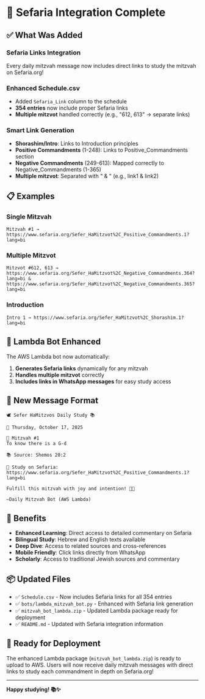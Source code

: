 # 🔗 Sefaria Integration Complete

## ✅ **What Was Added**

### **Sefaria Links Integration**

Every daily mitzvah message now includes direct links to study the mitzvah on Sefaria.org!

### **Enhanced Schedule.csv**

- Added `Sefaria_Link` column to the schedule
- **354 entries** now include proper Sefaria links
- **Multiple mitzvot** handled correctly (e.g., "612, 613" → separate links)

### **Smart Link Generation**

- **Shorashim/Intro**: Links to Introduction principles
- **Positive Commandments** (1-248): Links to Positive_Commandments section
- **Negative Commandments** (249-613): Mapped correctly to Negative_Commandments (1-365)
- **Multiple mitzvot**: Separated with " & " (e.g., link1 & link2)

## 📋 **Examples**

### Single Mitzvah

```
Mitzvah #1 → https://www.sefaria.org/Sefer_HaMitzvot%2C_Positive_Commandments.1?lang=bi
```

### Multiple Mitzvot

```
Mitzvot #612, 613 →
https://www.sefaria.org/Sefer_HaMitzvot%2C_Negative_Commandments.364?lang=bi &
https://www.sefaria.org/Sefer_HaMitzvot%2C_Negative_Commandments.365?lang=bi
```

### Introduction

```
Intro 1 → https://www.sefaria.org/Sefer_HaMitzvot%2C_Shorashim.1?lang=bi
```

## 🤖 **Lambda Bot Enhanced**

The AWS Lambda bot now automatically:

1. **Generates Sefaria links** dynamically for any mitzvah
2. **Handles multiple mitzvot** correctly
3. **Includes links in WhatsApp messages** for easy study access

## 💬 **New Message Format**

```
🕊️ Sefer HaMitzvos Daily Study 📚

📅 Thursday, October 17, 2025

🔢 Mitzvah #1
To know there is a G‑d

📚 Source: Shemos 20:2

🔗 Study on Sefaria: https://www.sefaria.org/Sefer_HaMitzvot%2C_Positive_Commandments.1?lang=bi

Fulfill this mitzvah with joy and intention! 💫🙏

—Daily Mitzvah Bot (AWS Lambda)
```

## 🎯 **Benefits**

- **Enhanced Learning**: Direct access to detailed commentary on Sefaria
- **Bilingual Study**: Hebrew and English texts available
- **Deep Dive**: Access to related sources and cross-references
- **Mobile Friendly**: Click links directly from WhatsApp
- **Scholarly**: Access to traditional Jewish sources and commentary

## 📦 **Updated Files**

- ✅ `Schedule.csv` - Now includes Sefaria links for all 354 entries
- ✅ `bots/lambda_mitzvah_bot.py` - Enhanced with Sefaria link generation
- ✅ `mitzvah_bot_lambda.zip` - Updated Lambda package ready for deployment
- ✅ `README.md` - Updated with Sefaria integration information

## 🚀 **Ready for Deployment**

The enhanced Lambda package (`mitzvah_bot_lambda.zip`) is ready to upload to AWS. Users will now receive daily mitzvah messages with direct links to study each commandment in depth on Sefaria.org!

---

**Happy studying! 📚✨**
